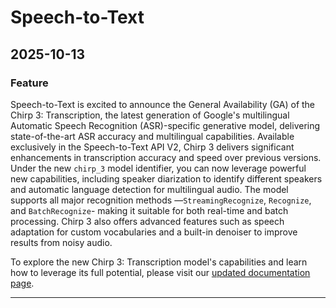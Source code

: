 # Speech-to-Text

## 2025-10-13

### Feature

Speech-to-Text is excited to announce the General Availability (GA) of the Chirp 3: Transcription, the latest generation of Google's multilingual Automatic Speech Recognition (ASR)-specific generative model, delivering state-of-the-art ASR accuracy and multilingual capabilities. Available exclusively in the Speech-to-Text API V2, Chirp 3 delivers significant enhancements in transcription accuracy and speed over previous versions.
Under the new `chirp_3` model identifier, you can now leverage powerful new capabilities, including speaker diarization to identify different speakers and automatic language detection for multilingual audio. The model supports all major recognition methods —`StreamingRecognize`, `Recognize`, and `BatchRecognize`- making it suitable for both real-time and batch processing. Chirp 3 also offers advanced features such as speech adaptation for custom vocabularies and a built-in denoiser to improve results from noisy audio.

To explore the new Chirp 3: Transcription model's capabilities and learn how to leverage its full potential, please visit our [updated documentation page](https://cloud.google.com/speech-to-text/v2/docs/chirp_3-model).

---
